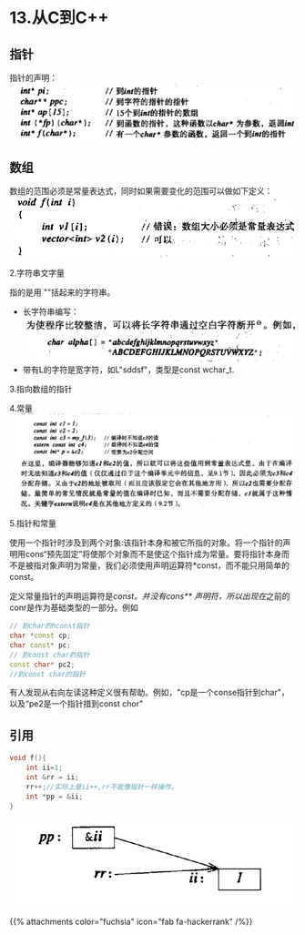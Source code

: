 # 13.从C到C&#43;&#43;

## 指针

指针的声明：
![alt text](image.png)

## 数组

数组的范围必须是常量表达式，同时如果需要变化的范围可以做如下定义：
![alt text](image-1.png)

2.字符串文字量

指的是用 ""括起来的字符串。

- 长字符串编写：
![alt text](image-2.png)
- 带有L的字符是宽字符，如L"sddsf"，类型是const wchar_t.

3.指向数组的指针

4.常量
![alt text](image-3.png)

5.指针和常量

使用一个指针时涉及到两个对象:该指针本身和被它所指的对象。将一个指针的声明用cons“预先固定”将使那个对象而不是使这个指针成为常量。要将指针本身而不是被指对象声明为常量，我们必须使用声明运算符*const，而不能只用简单的const。

定义常量指针的声明运算符是*const。并没有cons** 声明符，所以出现在*之前的conr是作为基础类型的一部分。例如

```cpp
// 到char的hconst指针
char *const cp;
char const* pc;
// 到const char的指针
const char* pc2;
//到const char的指针
```

有人发现从右向左读这种定义很有帮助。例如，"cp是一个conse指针到char"，以及“pe2是一个指针措到const chor"

## 引用

```cpp
void f(){
    int ii=1;
    int &rr = ii;
    rr++;//实际上是ii++,rr不能像指针一样操作。
    int *pp = &ii;
}
```
![alt text](image-4.png)

{{% attachments color="fuchsia" icon="fab fa-hackerrank" /%}}